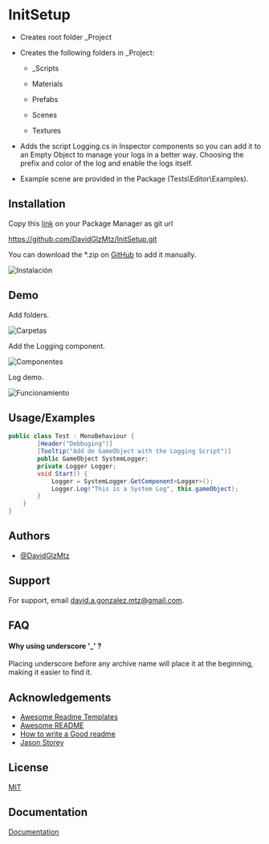 
# InitSetup

- Creates root folder _Project
- Creates the following folders in _Project:

   - _Scripts

   - Materials

   - Prefabs

   - Scenes

   - Textures

- Adds the script Logging.cs in Inspector components so you can add it to an Empty Object to manage 
  your logs in a better way. Choosing the prefix and color
  of the log and enable the logs itself.

- Example scene are provided in the Package (Tests\Editor\Examples).

## Installation
Copy this [link](https://github.com/DavidGlzMtz/InitSetup.git) on your Package Manager as git url

https://github.com/DavidGlzMtz/InitSetup.git

You can download the *.zip on [GitHub](https://github.com/DavidGlzMtz/InitSetup.git) to add it manually.

![Instalación](https://media2.giphy.com/media/EYx69BG1OQKOMWIVtM/giphy.gif?cid=790b7611ef0c94f53d6d4b4b5637c20520f8a93ee19a0f8e&rid=giphy.gif&ct=g)

## Demo
Add folders.

![Carpetas](https://media2.giphy.com/media/BVqHZkTx45XjNIeOyw/giphy.gif?cid=790b7611ca10d0bb3cc32ae3b9fefb9fba94b4c27dd7431c&rid=giphy.gif&ct=g)

Add the Logging component.

![Componentes](https://media0.giphy.com/media/ADWGaWDD9jWeTMkZ2l/giphy.gif?cid=790b7611acbb3af483acb3ed7133359caab20c48bb89ee92&rid=giphy.gif&ct=g)

Log demo.

![Funcionamiento](https://media4.giphy.com/media/JCETu2NNvOFnbPrmz7/giphy.gif?cid=790b76110c9aacc70b1d797dc10d964dfb3f12e3a663d580&rid=giphy.gif&ct=g)
## Usage/Examples

```csharp
public class Test : MonoBehaviour {
        [Header("Debbuging")]
        [Tooltip("Add de GameObject with the Logging Script")]
        public GameObject SystemLogger;
        private Logger Logger;
        void Start() {
            Logger = SystemLogger.GetComponent<Logger>();
            Logger.Log("This is a System Log", this.gameObject);
        }
    }
}
```


## Authors

- [@DavidGlzMtz](https://www.github.com/DavidGlzMtz)


## Support

For support, email david.a.gonzalez.mtz@gmail.com.


## FAQ

#### Why using underscore '_' ?

Placing underscore before any archive name will place it at the beginning, making it
easier to find it.


## Acknowledgements

 - [Awesome Readme Templates](https://awesomeopensource.com/project/elangosundar/awesome-README-templates)
 - [Awesome README](https://github.com/matiassingers/awesome-readme)
 - [How to write a Good readme](https://bulldogjob.com/news/449-how-to-write-a-good-readme-for-your-github-project)
 - [Jason Storey](https://www.youtube.com/channel/UCG6MguMC0ntGCvVyaEwTPzw)

## License

[MIT](https://choosealicense.com/licenses/mit/)


## Documentation

[Documentation](https://linktodocumentation)

